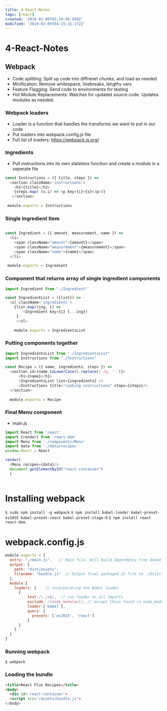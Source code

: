```yaml
---
title: 4-React-Notes
tags: [react]
created: '2019-02-09T03:19:56.950Z'
modified: '2019-02-09T04:15:31.172Z'
---
```


# 4-React-Notes

## Webpack
* Code splitting: Split up code into diffrenet chunks, and load as needed
* Minification: Remove whitespace, linebreaks, lengthy vars
* Feature Flagging: Send code to environments for testing
* Hot Module Replacements: Watches for updated source code. Updates modules as needed. 


### Webpack loaders
* Loader is a function that handles the transforms we want to put in our code
* Put loaders into webpack.config.js file
* Full list of loaders: https://webpack.js.org/

### Ingredients
* Pull instructions into its own stateless function and create a module in a seperate file

```javascript
const Instructions = ({ title, steps }) =>
  <section className='instructions'>
    <h2>{title}</h2>
    {steps.map( (s,i) => <p key={i}>{s}</p>)}
   </section>
   
 module.exports = Instructions
```


### Single Ingredient Item
```javascript

const Ingredient = ({ amount, measurement, name }) =>
  <li>
    <span className="amount">{amount}</span>
    <span className="measurement">{measurement}</span>
    <span className="name">{name}</span>
  </li>
  
 module.exports = Ingredient
```
### Component that returns array of single ingredient components
```javascript
import Ingredient from "./Ingredient"

const IngredientList = ({list}) => 
  <ul className='ingredients'>
    {list.map((ing, i) => 
        <Ingredient key={i} {...ing})
     }
     </ul>
    
    module.exports = IngredientsList
```

### Putting components together
```javascript
import IngredientsList from "./IngredientsList"
import Instructions from "./Instructions"

const Recipe = ({ name, ingredients, steps }) =>
  <section id={name.toLowerCase().replace(/ /g, '-')}>
      <h1>{name}</h1>
      <IngredientsList list={ingredients} />
      <Instructions title="cooking instructions" steps={steps}/>
  </section>
  
  module.exports = Recipe
```
### Final Menu component
* main.js
```javascript
import React from 'react'
import {render} from 'react-dom'
import Menu from './components/Menu'
import data from './data/recipes'
window.React = React

render(
  <Menu recipes={data}/>
  document.getElementById("react-container")
  )
  
```

# Installing webpack
`$ sudo npm install -g webpack`
`$ npm install babel-loader babel-preset-es2015 babel-preset-react babel-preset-stage-0`
`$ npm install react react-dom`



# webpack.config.js
```javascript
module.exports = {
  entry: "./main.js",   // Main file. Will build dependency tree based on imports
  output: {
    path: "dist/assets",
    filename: "bundle.js"  // Output final packaged JS file to ./dist/assets/bundle.js
  },
  module:{
    loaders: [    // incorporating the Babel loader
      {
          test:/\.js$/,  // run loader on all imports
          exclude: /(node_modules)/, // except those found in node_modules folder
          loader:['babel'],              
          query: {
            presets: ['es2015', 'react']
          }
      }
    ]
  }
}
```
 ### Running webpack
 
`$ webpack`


### Loading the bundle
```html
<title>React Flux Recipes</title>
<body>
  <div id='react-container'>
  <script src='/assets/bundle.js'>
</body>
```
